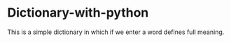 # Dictionary-with-python
This is a simple dictionary in which if we enter a word defines full meaning.
